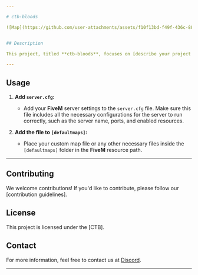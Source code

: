 ```yaml
---

# ctb-bloods

![Map](https://github.com/user-attachments/assets/f10f13bd-f49f-436c-882b-47f869575ab7)


## Description

This project, titled **ctb-bloods**, focuses on [describe your project's main goal]. The map above represents [describe the map and its significance to your project].

---
```


## Usage

1. **Add `server.cfg`:**  
   - Add your **FiveM** server settings to the `server.cfg` file. Make sure this file includes all the necessary configurations for the server to run correctly, such as the server name, ports, and enabled resources.

2. **Add the file to `[defaultmaps]`:**  
   - Place your custom map file or any other necessary files inside the `[defaultmaps]` folder in the **FiveM** resource path.
---
## Contributing

We welcome contributions! If you'd like to contribute, please follow our [contribution guidelines].

## License

This project is licensed under the [CTB].

## Contact

For more information, feel free to contact us at [Discord](https://discord.gg/Ww467DSTAm).

---
